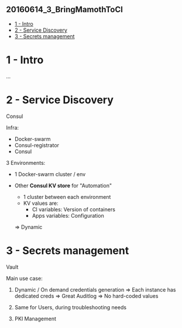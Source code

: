 20160614_3_BringMamothToCI
--------------------------

<!-- MarkdownTOC -->

- [1 - Intro](#1---intro)
- [2 - Service Discovery](#2---service-discovery)
- [3 - Secrets management](#3---secrets-management)

<!-- /MarkdownTOC -->




# 1 - Intro

...



# 2 - Service Discovery

Consul


Infra:
* Docker-swarm
* Consul-registrator
* Consul


3 Environments:
* 1 Docker-swarm cluster / env
* Other **Consul KV store** for "Automation"
  - 1 cluster between each environment
  - KV values are:
     + CI variables: Version of containers
     + Apps variables: Configuration

  => Dynamic



# 3 - Secrets management

Vault


Main use case: 
1. Dynamic / On demand credentials generation
  => Each instance has dedicated creds
  => Great Auditlog
  => No hard-coded values

2. Same for Users, during troubleshooting needs
3. PKI Management

